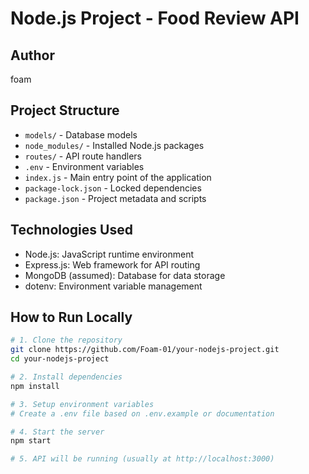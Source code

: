 # Node.js Project - Food Review API

## Author

foam



## Project Structure

- `models/` - Database models  
- `node_modules/` - Installed Node.js packages  
- `routes/` - API route handlers  
- `.env` - Environment variables  
- `index.js` - Main entry point of the application  
- `package-lock.json` - Locked dependencies  
- `package.json` - Project metadata and scripts  

## Technologies Used

- Node.js: JavaScript runtime environment  
- Express.js: Web framework for API routing  
- MongoDB (assumed): Database for data storage  
- dotenv: Environment variable management  

## How to Run Locally

```bash
# 1. Clone the repository
git clone https://github.com/Foam-01/your-nodejs-project.git
cd your-nodejs-project

# 2. Install dependencies
npm install

# 3. Setup environment variables
# Create a .env file based on .env.example or documentation

# 4. Start the server
npm start

# 5. API will be running (usually at http://localhost:3000)
